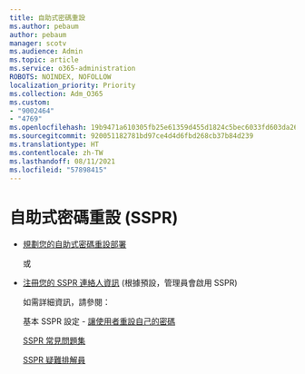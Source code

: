 ```yaml
---
title: 自助式密碼重設
ms.author: pebaum
author: pebaum
manager: scotv
ms.audience: Admin
ms.topic: article
ms.service: o365-administration
ROBOTS: NOINDEX, NOFOLLOW
localization_priority: Priority
ms.collection: Adm_O365
ms.custom:
- "9002464"
- "4769"
ms.openlocfilehash: 19b9471a610305fb25e61359d455d1824c5bec6033fd603da265af9333543ccc
ms.sourcegitcommit: 920051182781bd97ce4d4d6fbd268cb37b84d239
ms.translationtype: HT
ms.contentlocale: zh-TW
ms.lasthandoff: 08/11/2021
ms.locfileid: "57898415"
---
```

# <a name="self-service-password-reset-sspr"></a>自助式密碼重設 (SSPR)

- [ 規劃您的自助式密碼重設部署](https://go.microsoft.com/fwlink/?linkid=2142944)  

    或
- [注冊您的 SSPR 連絡人資訊](https://mysignins.microsoft.com/security-info) (根據預設，管理員會啟用 SSPR)

    如需詳細資訊，請參閱：

    基本 SSPR 設定 - [讓使用者重設自己的密碼](https://docs.microsoft.com/microsoft-365/admin/add-users/let-users-reset-passwords)

    [SSPR 常見問題集](https://docs.microsoft.com/azure/active-directory/authentication/active-directory-passwords-faq)

    [SSPR 疑難排解員](https://docs.microsoft.com/azure/active-directory/authentication/active-directory-passwords-troubleshoot)
